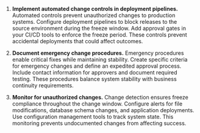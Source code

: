 1. **Implement automated change controls in deployment pipelines.** Automated controls prevent unauthorized changes to production systems. Configure deployment pipelines to block releases to the source environment during the freeze window. Add approval gates in your CI/CD tools to enforce the freeze period. These controls prevent accidental deployments that could affect outcomes.

2. **Document emergency change procedures.** Emergency procedures enable critical fixes while maintaining stability. Create specific criteria for emergency changes and define an expedited approval process. Include contact information for approvers and document required testing. These procedures balance system stability with business continuity requirements.

3. **Monitor for unauthorized changes.** Change detection ensures freeze compliance throughout the change window. Configure alerts for file modifications, database schema changes, and application deployments. Use configuration management tools to track system state. This monitoring prevents undocumented changes from affecting success.